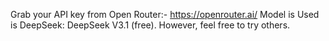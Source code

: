 Grab your API key from Open Router:- https://openrouter.ai/
Model is Used is  DeepSeek: DeepSeek V3.1 (free). However, feel free to try others. 